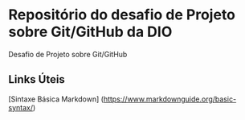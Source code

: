 # Repositório do desafio de Projeto sobre Git/GitHub da DIO
Desafio de Projeto sobre Git/GitHub

## Links Úteis
[Sintaxe Básica Markdown] (https://www.markdownguide.org/basic-syntax/)
